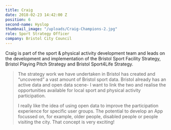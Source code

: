 ```yaml
---
title: Craig
date: 2018-02-23 14:42:00 Z
position: 6
second-name: Hyslop
thumbnail_image: "/uploads/Craig-Champions-2.jpg"
role: Sport Strategy Officer
company: Bristol City Council
---
```


Craig is part of the sport & physical activity development team and leads on the development and implementation of the Bristol Sport Facility Strategy, Bristol Playing Pitch Strategy and Bristol Sport4Life Strategy.

> The strategy work we have undertaken in Bristol has created and “uncovered” a vast amount of Bristol sport data. Bristol already has an active data and open data scene- I want to link the two and realise the opportunities available for local sport and physical activity participation.
>
> I really like the idea of using open data to improve the participation experience for specific user groups. The potential to develop an App focussed on, for example, older people, disabled people or people visiting the city. That concept is very exciting!
